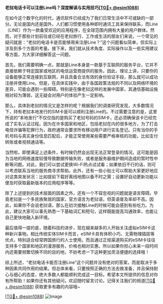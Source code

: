 **老挝电话卡可以注册Line吗？深度解读与实用技巧[[TG💪+ @esim1088](https://t.me/s/esim1088)]**

在如今这个数字化的时代，通讯软件已经成为了我们日常生活中不可或缺的一部分。无论是国内还是国外，人们都习惯使用各种即时通讯工具来保持联系，而Line（LINE）作为一款备受欢迎的应用程序，在全球范围内拥有大量的用户群体。然而，对于那些计划前往或已经在老挝旅行、工作或生活的朋友们来说，一个常见的疑问就是：“老挝的电话卡是否能够用来注册Line？”这个问题看似简单，但实际上涉及到多个方面的考量。接下来，我们就从技术角度、实际操作以及一些实用建议等方面，为大家详细解答这一问题。

首先，我们需要明确一点，那就是Line本身是一款基于互联网的服务平台，它并不直接依赖于特定国家或地区的电信运营商提供的服务。因此，理论上讲，只要你的设备能够正常连接到互联网，并且具备合法有效的身份验证手段，那么就可以成功注册并使用Line。但是，在具体实践中，由于各国政策法规的不同以及网络环境的差异，可能会遇到一些障碍。特别是在像老挝这样的发展中国家，其通信基础设施相对较为薄弱，这无疑会对用户的体验产生一定影响。

那么，具体到老挝的情况又是怎样的呢？根据我们的调查研究发现，大多数情况下，持有老挝本地发行的SIM卡是可以顺利注册Line的。不过需要注意的是，这里所说的“本地发行”不仅仅指的是购买了老挝号码的SIM卡，还必须确保该卡已经完成了实名认证过程。因为在许多国家和地区，包括老挝在内的很多地方，为了打击电信诈骗等犯罪行为，政府通常会要求所有移动用户进行实名登记。只有当你的手机号码与真实身份信息匹配后，才能正常使用某些需要严格审核的功能，比如支付转账或者视频通话等。

当然啦，即使满足上述条件，有时候仍然会出现无法正常登录的情况。这可能是因为当地的网络速度较慢导致数据传输失败，或者是服务器维护期间造成的暂时性中断等问题。对此，我们可以尝试更换Wi-Fi热点试试看；如果依旧不行的话，则可以考虑联系当地的服务商寻求帮助。此外，还有一些小贴士可以帮助大家更好地应对这类突发状况：比如提前下载好离线地图以备不时之需；设置好自动更新功能以便及时获取最新版本的应用程序等等。

除了上述提到的技术层面的因素之外，还有一个不容忽视的问题就是语言障碍。毕竟老挝是一个多民族聚居的国家，官方语言为老挝语，但英语普及率却不高。因此，如果你不会说老挝语，那么在初次接触Line的时候可能会感到有些吃力。为此，建议大家可以事先熟悉一下基础词汇和短句，这样既能提高沟通效率，也能让自己更快地融入新环境。

最后值得一提的是，随着科技的进步，现在越来越多的人开始关注虚拟eSIM卡这种新兴事物。相比传统实体SIM卡而言，eSIM卡具有体积小巧、无需物理插拔等优点，特别适合经常跨国旅行的人士使用。而且通过正规渠道购买的eSIM卡往往支持多个国家和地区的漫游服务，价格也相对实惠。所以如果你担心未来一段时间内还需要频繁切换不同的目的地，不妨考虑一下这种更加灵活便捷的选择哦！

综上所述，“老挝电话卡能否注册Line”这个问题并没有绝对的答案，而是取决于多种因素共同作用的结果。但总体来看，只要按照正确的方法去做准备，并且保持耐心与细心的态度，绝大多数人都能顺利完成这一目标。希望本文所提供的信息对你有所帮助！如果你还有其他疑问，欢迎随时留言讨论。记得关注我们的频道[[TG💪+ @esim1088](https://t.me/s/esim1088)] 获取更多有趣的内容哦~ 

[[TG💪+ @esim1088](https://t.me/s/esim1088)] ![Image](https://i.postimg.cc/4NQfJmqS/Snipaste-2025-05-13-00-14-12.png)